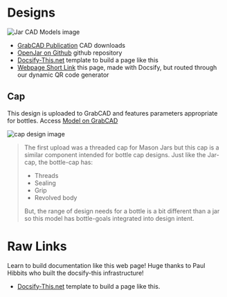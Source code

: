 # Designs


![Jar CAD Models image](https://d2t1xqejof9utc.cloudfront.net/screenshots/pics/f4bd3216fb07e0610818bb71d688dfc8/large.png "cad models image")

* [GrabCAD Publication](https://grabcad.com/library/openjar-1) CAD downloads
* [OpenJar on Github](https://github.com/dmalawey/OpenJar) github repository
* [Docsify-This.net](https://docsify-this.net/#/) template to build a page like this
* [Webpage Short Link](https://qr.page/g/2VtU8nxHXhN) this page, made with Docsify, but routed through our dynamic QR code generator

## Cap
This design is uploaded to GrabCAD and features parameters appropriate for bottles.
Access [Model on GrabCAD](https://grabcad.com/library/cap-43)

![cap design image](https://d2t1xqejof9utc.cloudfront.net/screenshots/pics/1148c8c902ae0bd4ff8536bd32c8df54/original.jpg)

> The first upload was a threaded cap for Mason Jars but this cap is a similar component intended for bottle cap designs.
> Just like the Jar-cap, the bottle-cap has:
> * Threads
> * Sealing
> * Grip
> * Revolved body
>
> But, the range of design needs for a bottle is a bit different than a jar so this model has bottle-goals integrated into design intent.
>  


# Raw Links



Learn to build documentation like this web page!  Huge thanks to Paul Hibbits who built the docsify-this infrastructure!

* [Docsify-This.net](https://docsify-this.net/#/) template to build a page like this.
